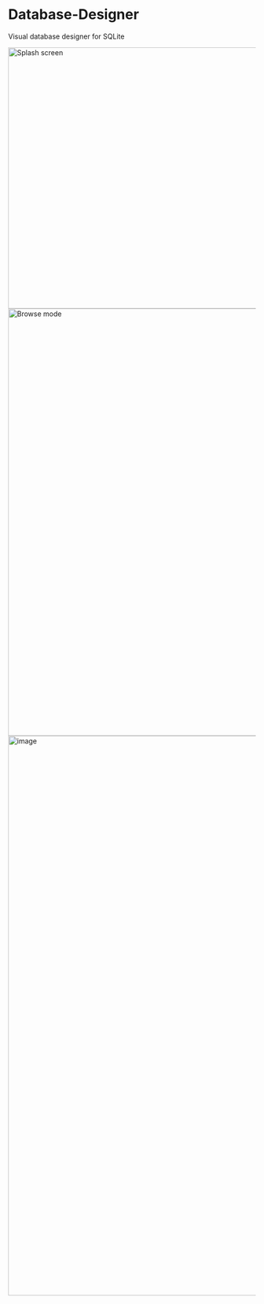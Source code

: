 # Database-Designer
 
Visual database designer for SQLite

<img width="530" alt="Splash screen" src="https://user-images.githubusercontent.com/95830062/229255616-71642439-4e41-433d-a57a-dfb188c1cfda.png">


<img width="867" alt="Browse mode" src="https://user-images.githubusercontent.com/95830062/229255318-03d9d4fa-94b1-4b6c-be86-db94627ff92b.png">

<img width="1136" alt="image" src="https://user-images.githubusercontent.com/95830062/230697743-9a1a50a3-b942-4e13-b732-070a94f90dcb.png">
